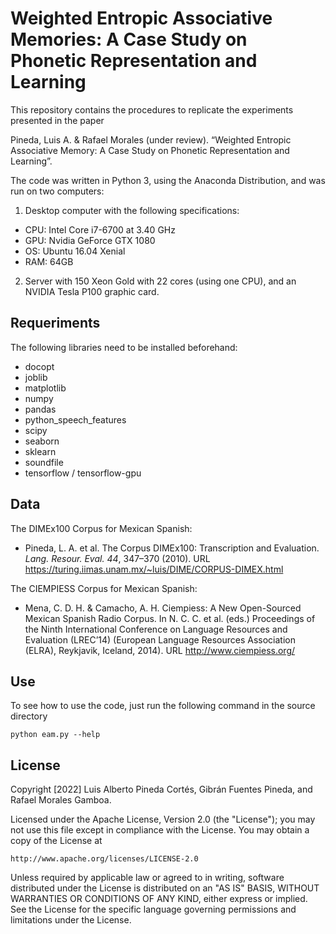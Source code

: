 # Weighted Entropic Associative Memories:  A Case Study on Phonetic Representation and Learning
This repository contains the procedures to replicate the experiments presented in the paper

Pineda, Luis A. & Rafael Morales (under review). “Weighted Entropic Associative Memory: A Case Study on Phonetic Representation and Learning”.

The code was written in Python 3, using the Anaconda Distribution, and was run on two computers:

1.  Desktop computer with the following specifications:
   * CPU: Intel Core i7-6700 at 3.40 GHz
   * GPU: Nvidia GeForce GTX 1080
   * OS: Ubuntu 16.04 Xenial
   * RAM: 64GB
2. Server with 150 Xeon Gold with 22 cores (using one CPU), and an NVIDIA Tesla P100 graphic card.

## Requeriments

The following libraries need to be installed beforehand:
* docopt
* joblib
* matplotlib
* numpy
* pandas
* python_speech_features
* scipy
* seaborn
* sklearn
* soundfile
* tensorflow / tensorflow-gpu

## Data

The DIMEx100 Corpus for Mexican Spanish:

* Pineda, L. A. et al. The Corpus DIMEx100: Transcription and Evaluation. *Lang. Resour. Eval. 44*, 347–370 (2010). URL https://turing.iimas.unam.mx/~luis/DIME/CORPUS-DIMEX.html

The CIEMPIESS Corpus for Mexican Spanish:

* Mena, C. D. H. & Camacho, A. H. Ciempiess: A New Open-Sourced Mexican Spanish Radio Corpus. In  N. C. C. et al.
  (eds.) Proceedings of the Ninth International Conference on Language Resources and Evaluation (LREC’14) (European
  Language Resources Association (ELRA), Reykjavik, Iceland, 2014). URL http://www.ciempiess.org/

## Use

To see how to use the code, just run the following command in the source directory

```shell
python eam.py --help
```



## License

Copyright [2022] Luis Alberto Pineda Cortés, Gibrán Fuentes Pineda, and Rafael Morales Gamboa.

Licensed under the Apache License, Version 2.0 (the "License");
you may not use this file except in compliance with the License.
You may obtain a copy of the License at

    http://www.apache.org/licenses/LICENSE-2.0

Unless required by applicable law or agreed to in writing, software
distributed under the License is distributed on an "AS IS" BASIS,
WITHOUT WARRANTIES OR CONDITIONS OF ANY KIND, either express or implied.
See the License for the specific language governing permissions and limitations under the License.
